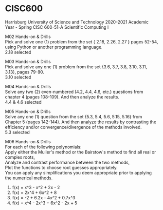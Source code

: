 # CISC600
Harrisburg University of Science and Technology
2020-2021 Academic Year - Spring
CISC 600-51-A Scientific Computing I  
  
M02 Hands-on & Drills  
Pick and solve one (1) problem from the set { 2.18, 2.26, 2.27 } pages 52-54, using Python or another programming language.  
2.18 selected
  
M03 Hands-on & Drills  
Pick and solve any one (1) problem from the set {3.6, 3.7, 3.8, 3.10, 3.11, 3.13}, pages 79-80.  
3.10 selected
  
M04 Hands-on & Drills  
Solve any two (2) even-numbered (4.2, 4.4, 4.6, etc.) questions from chapter 4 (pages 108-109). And then analyze the results.  
4.4 & 4.6 selected
  
M05 Hands-on & Drills  
Solve any one (1) question from the set {5.3, 5.4, 5.6, 5.15, 5.16} from Chapter 5 (pages 142-144). And then analyze the results by contrasting the efficiency and/or convergence/divergence of the methods involved.  
5.3 selected  
  
M06 Hands-on & Drills  
For each of the following polynomials:  
    Apply either the Muller's method or the Bairstow's method to find all real or complex roots,  
    Analyze and contrast performance between the two methods,  
    Plot the functions to choose root guesses appropriately.  
    You can apply any simplifications you deem appropriate prior to applying the numerical methods.  
1. f(x) = x^3 - x^2 + 2x - 2  
2. f(x) = 2x^4 + 6x^2 + 8  
3. f(x) = -2 + 6.2x - 4x^2 + 0.7x^3  
4. f(x) = x^4 - 2x^3 + 6x^2 - 2x + 5  
